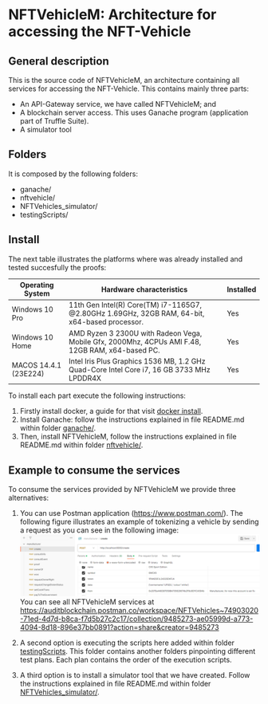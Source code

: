 # NFTVehicleM: Architecture for accessing the NFT-Vehicle
## General description
  This is the source code of NFTVehicleM, an architecture containing all services for accessing the NFT-Vehicle. This contains mainly three parts:  
  - An API-Gateway service, we have called NFTVehicleM; and 
  - A blockchain server access. This uses Ganache program (application part of Truffle Suite). 
  - A simulator tool

## Folders
  It is composed by the following folders:

  - ganache/
  - nftvehicle/
  - NFTVehicles_simulator/
  - testingScripts/

## Install
The next table illustrates the platforms where was already installed and tested succesfully the proofs:

Operating System     |      Hardware characteristics                                                                   | Installed 
-----------------    | ------------------------------------                                                            | --------- 
Windows 10 Pro       | 11th Gen Intel(R) Core(TM) i7-1165G7,  @2.80GHz 1.69GHz, 32GB RAM, 64-bit, x64-based processor. |   Yes
Windows 10 Home      | AMD Ryzen 3 2300U with Radeon Vega, Mobile Gfx, 2000Mhz, 4CPUs AMI F.48, 12GB RAM, x64-based PC.|   Yes 
MACOS 14.4.1 (23E224)| Intel Iris Plus Graphics 1536 MB, 1.2 GHz Quad-Core Intel Core i7,  16 GB 3733 MHz LPDDR4X      |   Yes    

To install each part execute the following instructions: 

  1. Firstly install docker, a guide for that visit [docker install](https://docs.docker.com/engine/install/).   
  2. Install Ganache: follow the instructions explained in file README.md within folder [ganache/](https://github.com/UP-NFTVehicles/nftvehicle/tree/main/ganache).
  3. Then, install NFTVehicleM, follow the instructions explained in file README.md within folder [nftvehicle/](https://github.com/UP-NFTVehicles/nftvehicle/tree/main/nftvehicle).

## Example to consume the services
To consume the services provided by NFTVehicleM we provide three alternatives:
  
  1. You can use Postman application (https://www.postman.com/). The following figure illustrates an example of tokenizing a vehicle by sending a request as you can see in the following image:
  ![](create.png)
  You can see all NFTVehicleM services at https://auditblockchain.postman.co/workspace/NFTVehicles~74903020-71ed-4d7d-b8ca-f7d5b27c2c17/collection/9485273-ae05999d-a773-4094-8d18-896e37bb0891?action=share&creator=9485273 

  2. A second option is executing the scripts here added within folder [testingScripts](https://github.com/UP-NFTVehicles/nftvehicle/tree/main/testingScripts). This folder contains another folders pinpointing different test plans. Each plan contains the order of the execution scripts.
  
  3. A third option is to install a simulator tool that we have created. Follow the instructions explained in file README.md within folder [NFTVehicles_simulator/](https://github.com/UP-NFTVehicles/nftvehicle/tree/main/NFTVehicles_simulator). 
